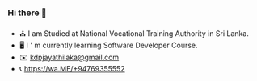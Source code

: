 ### Hi there 👋
- ⛪️ I am Studied at National Vocational Training Authority in Sri Lanka.
- 🖥 I ' m currently learning Software Developer Course.
- ✉️ kdpjayathilaka@gmail.com
- 📞 https://wa.ME/+94769355552
<!--
**Dimuthu-Pinsara/Dimuthu-Pinsara** is a ✨ _special_ ✨ repository because its `README.md` (this file) appears on your GitHub profile.

Here are some ideas to get you started:

- 
-->
